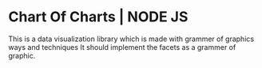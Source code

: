 # Chart Of Charts | NODE JS

This is a data visualization library which is made with grammer of graphics ways and techniques It should implement the facets as a grammer of graphic.
